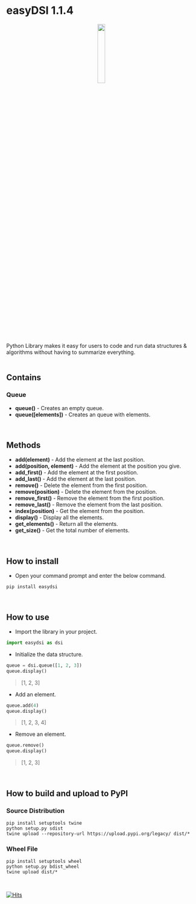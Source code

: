 # easyDSI 1.1.4

<p align="center">
  <img src="https://aloask.com/assets/images/icon_easydsi.png" style='width: 20%;'/>
</p>
<br /><br />

Python Library makes it easy for users to code and run data structures & algorithms without having to summarize everything.
<br /><br />

## Contains

### Queue
- <b>queue()</b> - Creates an empty queue. <br />
- <b>queue([elements])</b> - Creates an queue with elements. <br />

<br />


## Methods
- <b>add(element)</b> - Add the element at the last position. <br />
- <b>add(position, element)</b> - Add the element at the position you give. <br />
- <b>add_first()</b> - Add the element at the first position. <br />
- <b>add_last()</b> - Add the element at the last position. <br />
- <b>remove()</b> - Delete the element from the first position. <br />
- <b>remove(position)</b> - Delete the element from the position. <br />
- <b>remove_first()</b> - Remove the element from the first position. <br />
- <b>remove_last()</b> - Remove the element from the last position. <br />
- <b>index(position)</b> - Get the element from the position. <br />
- <b>display()</b> - Display all the elements. <br />
- <b>get_elements()</b> - Return all the elements. <br />
- <b>get_size()</b> - Get the total number of elements. <br />

<br />

## How to install
- Open your command prompt and enter the below command.
```
pip install easydsi
```
<br />

## How to use
- Import the library in your project.
```python
import easydsi as dsi
```

- Initialize the data structure.
```python
queue = dsi.queue([1, 2, 3])
queue.display()
```
> [1, 2, 3]

- Add an element.
```python
queue.add(4)
queue.display()
```

> [1, 2, 3, 4]

- Remove an element.
```python
queue.remove()
queue.display()
```
> [1, 2, 3]

<br />

## How to build and upload to PyPI
### Source Distribution
```
pip install setuptools twine
python setup.py sdist
twine upload --repository-url https://upload.pypi.org/legacy/ dist/*
```
### Wheel File
```
pip install setuptools wheel
python setup.py bdist_wheel
twine upload dist/*
```

<br />

[![Hits](https://hits.seeyoufarm.com/api/count/incr/badge.svg?url=https%3A%2F%2Fgithub.com%2Ffazil2003%2Feasydsi&count_bg=%2379C83D&title_bg=%23555555&icon=&icon_color=%23E7E7E7&title=hits&edge_flat=false)](https://hits.seeyoufarm.com)